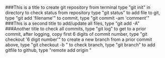 ###This is a title
to create git repository from terminal type "git init" in directory
to check status from repository type "git status"
to add file to git, type "git add 'filename'"
to commit, type "git commit -am 'comment'"
###This is a second title
to add/update all files, type "git add -A"
###Another title
to check all commits, type "git log"
to get to a prior commit, after logging, copy first 6 digits of commit number, type "git checkout '6 digit number'"
to create a new branch from a prior commit above, type "git checkout -b <new-branch-name>"
to check branch, type "git branch"
to add gitfile to github, type "remote add origin <SSH>"
